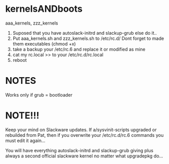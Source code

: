 # kernelsANDboots
aaa_kernels, zzz_kernels

1) Suposed that you have autoslack-initrd and slackup-grub else do it..
2) Put aaa_kernels.sh and zzz_kernels.sh to /etc/rc.d/ Dont forget to made them executables (chmod +x)
3) take a backup your /etc/rc.6 and replace it or modified as mine
4) cat my rc.local >> to your /etc/rc.d/rc.local
5) reboot

# NOTES
Works only if grub = bootloader
# NOTE!!!
Keep your mind on Slackware updates. If a/sysvinit-scripts upgraded or rebuilded from Pat,
then if you overwrite your /etc/rc.d/rc.6 commands you must edit it again... 

You will have everything autoslack-initrd and slackup-grub giving plus always a second official slackware kernel no matter what upgradepkg do...
